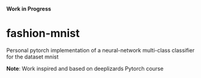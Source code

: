 **Work in Progress**
# fashion-mnist
Personal pytorch implementation of a neural-network multi-class classifier for the dataset mnist

**Note**: Work inspired and based on deeplizards Pytorch course


